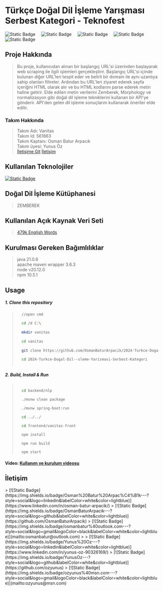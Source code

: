 # Türkçe Doğal Dil İşleme Yarışması Serbest Kategori - Teknofest

![Static Badge](https://img.shields.io/badge/java-21.0.6-red?style=flat-square)
&nbsp; &nbsp; ![Static Badge](https://img.shields.io/badge/node-v20.12.0-red?style=flat&logo=nodedotjs&logoColor=green)
&nbsp; &nbsp; ![Static Badge](https://img.shields.io/badge/npm-v10.5.1-red?style=flat&logo=npm)
&nbsp; &nbsp; ![Static Badge](https://img.shields.io/badge/apache%20maven%20wrapper-3.6.3-red?style=flat-square&logo=apachemaven&logoColor=blue&labelColor=%23fffdd0&color=blue)
&nbsp; &nbsp; ![Static Badge](https://img.shields.io/badge/spring-3.3.2-red?style=flat-square&logo=spring&labelColor=white&color=green)

## **Proje Hakkında** 
>Bu proje, kullanıcıdan alınan bir başlangıç URL'si üzerinden başlayarak web scraping ile ilgili işlemleri gerçekleştirir. Başlangıç URL'si içinde bulunan diğer URL'leri tespit eder ve belirli bir domain ile aynı uzantıya sahip olanları filtreler. Ardından bu URL'leri ziyaret ederek sayfa içeriğini HTML olarak alır ve bu HTML kodlarını parse ederek metin haline getirir. Elde edilen metin verilerini Zemberek, Morphology ve normalizasyon gibi doğal dil işleme tekniklerini kullanan bir API'ye gönderir. API'den gelen dil işleme sonuçlarını kullanarak öneriler elde edilir.
### Takım Hakkında
> Takım Adı: Vanitas <br>
> Takım Id: 561863 <br>
> Takım Kaptanı: Osman Batur Arpacık <br>
> Takım üyesi: Yunus Öz <br>
> <a href="#contact" class="button">İletişime Git</a>
> [İletişim](https://github.com/OsmanBaturArpacik/vanitas/edit/master/readme.md#contact)

## Kullanılan Teknolojiler
[![Static Badge](https://img.shields.io/badge/Java%20Spring---?style=for-the-badge&logo=spring&labelColor=white)](https://spring.io/)
&nbsp; &nbsp; &nbsp;

## Doğal Dil İşleme Kütüphanesi
> ZEMBEREK

## Kullanılan Açık Kaynak Veri Seti
> [479k English Words](https://www.kaggle.com/datasets/yk1598/479k-english-words)


## Kurulması Gereken Bağımlılıklar
>java 21.0.6 <br>
>apache maven wrapper 3.6.3 <br>
>node v20.12.0 <br>
>npm 10.5.1 <br>
>[]()

## Usage
##### 1. Clone this repository
>  ```sh
>    //open cmd
>    
>    cd /d C:\
>    
>    mkdir vanitas
>    
>    cd vanitas
>    
>    git clone https://github.com/OsmanBaturArpacik/2024-Turkce-Dogal-Dil--sleme-Yarismasi-Serbest-Kategori.git
>
>    cd 2024-Turkce-Dogal-Dil--sleme-Yarismasi-Serbest-Kategori
>    
>  ```
>
>
##### 2. Build, Install & Run
>  ```sh
> 
>    cd backend/nlp
>
>    ./mvnw clean package
> 
>    ./mvnw spring-boot:run 
>  
>    cd ../../
>
>    cd frontend/vanitas-front
>
>    npm install
>  
>    npm run build
>  
>    npm start
>  
>  ```
>
#### Video: [Kullanım ve kurulum videosu]()

<div id="contact">
    <h2>İletişim</h2>
</div>
>&nbsp;[![Static Badge](https://img.shields.io/badge/Osman%20Batur%20Arpac%C4%B1k---?style=social&logo=linkedin&labelColor=white&color=lightblue)](https://www.linkedin.com/in/osman-batur-arpacik/)
>&nbsp;[![Static Badge](https://img.shields.io/badge/OsmanBaturArpacik---?style=social&logo=github&labelColor=white&color=lightblue)](https://github.com/OsmanBaturArpacik)
>&nbsp;[![Static Badge](https://img.shields.io/badge/osmanbatur%40outlook.com---?style=social&logo=gmail&logoColor=black&labelColor=white&color=lightblue)](mailto:osmanbatur@outlook.com)
>
>&nbsp;[![Static Badge](https://img.shields.io/badge/Yunus%20Oz---?style=social&logo=linkedin&labelColor=white&color=lightblue)](https://www.linkedin.com/in/yunus-oz-90326169/)
>&nbsp;[![Static Badge](https://img.shields.io/badge/YunusOz---?style=social&logo=github&labelColor=white&color=lightblue)](https://github.com/ozyunus)
>&nbsp;[![Static Badge](https://img.shields.io/badge/ozyunus%40msn.com---?style=social&logo=gmail&logoColor=black&labelColor=white&color=lightblue)](mailto:ozyunus@msn.com)
